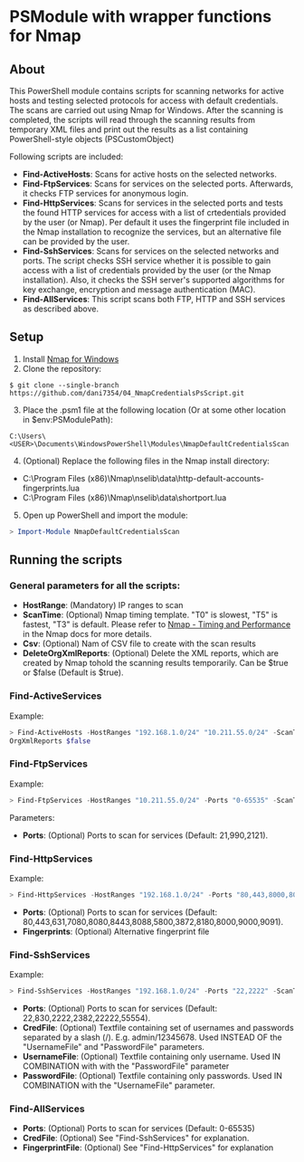 # PSModule with wrapper functions for Nmap
## About
This PowerShell module contains scripts for scanning networks for active hosts and testing selected protocols for access with default credentials. The scans are carried out using Nmap for Windows. After the scanning is completed, the scripts will read through the scanning results from temporary XML files and print out the results as a list containing PowerShell-style objects (PSCustomObject)

Following scripts are included:
* __Find-ActiveHosts__: Scans for active hosts on the selected networks.
* __Find-FtpServices__: Scans for services on the selected ports. Afterwards, it checks FTP services for anonymous login.
* __Find-HttpServices__: Scans for services in the selected ports and tests the found HTTP services for access with a list of crtedentials provided by the user (or Nmap). Per default it uses the fingerprint file included in the Nmap installation to recognize the services, but an alternative file can be provided by the user.
* __Find-SshServices__: Scans for services on the selected networks and ports. The script checks SSH service whether it is possible to gain access with a list of credentials provided by the user (or the Nmap installation). Also, it checks the SSH server's supported algorithms for key exchange, encryption and message authentication (MAC).
* __Find-AllServices__: This script scans both FTP, HTTP and SSH services as described above.


## Setup
1. Install [Nmap for Windows](https://nmap.org/book/inst-windows.html)
2. Clone the repository:
```
$ git clone --single-branch https://github.com/dani7354/04_NmapCredentialsPsScript.git 
```
3. Place the .psm1 file at the following location (Or at some other location in $env:PSModulePath):
```
C:\Users\<USER>\Documents\WindowsPowerShell\Modules\NmapDefaultCredentialsScan
```

4. (Optional) Replace the following files in the Nmap install directory:
* C:\Program Files (x86)\Nmap\nselib\data\http-default-accounts-fingerprints.lua
* C:\Program Files (x86)\Nmap\nselib\data\shortport.lua

5. Open up PowerShell and import the module:
```PowerShell
> Import-Module NmapDefaultCredentialsScan
```

## Running the scripts

### General parameters for all the scripts:
* __HostRange__: (Mandatory) IP ranges to scan
* __ScanTime__: (Optional) Nmap timing template. "T0" is slowest, "T5" is fastest, "T3" is default. Please refer to [Nmap - Timing and Performance](https://nmap.org/book/man-performance.html) in the Nmap docs for more details.
* __Csv__: (Optional) Nam of CSV file to create with the scan results
* __DeleteOrgXmlReports__: (Optional) Delete the XML reports, which are created by Nmap tohold the scanning results temporarily. Can be $true or $false (Default is $true).

### Find-ActiveServices
Example:
```PowerShell
> Find-ActiveHosts -HostRanges "192.168.1.0/24" "10.211.55.0/24" -ScanTime "T4" -Csv "ActiveHosts.csv" -Delete
OrgXmlReports $false
```

### Find-FtpServices
Example:
```PowerShell
> Find-FtpServices -HostRanges "10.211.55.0/24" -Ports "0-65535" -ScanTime "T4" -Csv "FtpServices.csv" -DeleteOrgXmlReports $false
```
Parameters:
* __Ports__: (Optional) Ports to scan for services (Default: 21,990,2121).

### Find-HttpServices
Example:
```PowerShell
> Find-HttpServices -HostRanges "192.168.1.0/24" -Ports "80,443,8000,8081" -ScanTime "T3" -Fingerprints "alt-http-default-accounts-fingerprints.lua" -Csv "HttpServices.csv" -DeleteOrgXmlReports $false
```
* __Ports__: (Optional) Ports to scan for services (Default: 80,443,631,7080,8080,8443,8088,5800,3872,8180,8000,9000,9091).
* __Fingerprints__: (Optional) Alternative fingerprint file

### Find-SshServices
Example:
```PowerShell
> Find-SshServices -HostRanges "192.168.1.0/24" -Ports "22,2222" -ScanTime "T4" -CredFile "ssh_creds.lst" -Csv "SshServices.csv"
```
* __Ports__: (Optional) Ports to scan for services (Default: 22,830,2222,2382,22222,55554).
* __CredFile__: (Optional) Textfile containing set of usernames and passwords separated by a slash (/). E.g. admin/12345678. Used INSTEAD OF the "UsernameFile" and "PasswordFile" parameters.
* __UsernameFile__: (Optional) Textfile containing only username. Used IN COMBINATION with with the "PasswordFile" parameter
* __PasswordFile__: (Optional) Textfile containing only passwords. Used IN COMBINATION with the "UsernameFile" parameter.

### Find-AllServices
* __Ports__: (Optional) Ports to scan for services (Default: 0-65535)
* __CredFile__: (Optional) See "Find-SshServices" for explanation.
* __FingerprintFile__: (Optional) See "Find-HttpServices" for explanation

